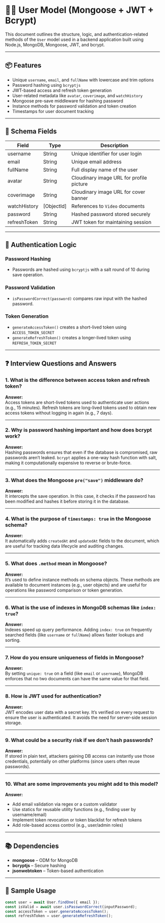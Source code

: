 # 🧑‍💻 User Model (Mongoose + JWT + Bcrypt)

This document outlines the structure, logic, and authentication-related methods of the `User` model used in a backend application built using Node.js, MongoDB, Mongoose, JWT, and bcrypt.

---

## 📦 Features

- Unique `username`, `email`, and `fullName` with lowercase and trim options
- Password hashing using `bcryptjs`
- JWT-based access and refresh token generation
- User-related metadata like `avatar`, `coverimage`, and `watchHistory`
- Mongoose pre-save middleware for hashing password
- Instance methods for password validation and token creation
- Timestamps for user document tracking

---

## 🧱 Schema Fields

| Field         | Type       | Description                                  |
|--------------|------------|----------------------------------------------|
| username     | String     | Unique identifier for user login             |
| email        | String     | Unique email address                         |
| fullName     | String     | Full display name of the user                |
| avatar       | String     | Cloudinary image URL for profile picture     |
| coverimage   | String     | Cloudinary image URL for cover banner        |
| watchHistory | [ObjectId] | References to `Video` documents              |
| password     | String     | Hashed password stored securely              |
| refreshToken | String     | JWT token for maintaining session            |

---

## 🔐 Authentication Logic

### Password Hashing
- Passwords are hashed using `bcryptjs` with a salt round of 10 during save operation.

### Password Validation
- `isPasswordCorrect(password)` compares raw input with the hashed password.

### Token Generation
- `generateAccessToken()` creates a short-lived token using `ACCESS_TOKEN_SECRET`
- `generateRefreshToken()` creates a longer-lived token using `REFRESH_TOKEN_SECRET`

---

## ❓ Interview Questions and Answers

### 1. **What is the difference between access token and refresh token?**

**Answer:**  
Access tokens are short-lived tokens used to authenticate user actions (e.g., 15 minutes). Refresh tokens are long-lived tokens used to obtain new access tokens without logging in again (e.g., 7 days).

---

### 2. **Why is password hashing important and how does bcrypt work?**

**Answer:**  
Hashing passwords ensures that even if the database is compromised, raw passwords aren’t leaked. `bcrypt` applies a one-way hash function with salt, making it computationally expensive to reverse or brute-force.

---

### 3. **What does the Mongoose `pre("save")` middleware do?**

**Answer:**  
It intercepts the save operation. In this case, it checks if the password has been modified and hashes it before storing it in the database.

---

### 4. **What is the purpose of `timestamps: true` in the Mongoose schema?**

**Answer:**  
It automatically adds `createdAt` and `updatedAt` fields to the document, which are useful for tracking data lifecycle and auditing changes.

---

### 5. **What does `.method` mean in Mongoose?**

**Answer:**  
It’s used to define instance methods on schema objects. These methods are available to document instances (e.g., user objects) and are useful for operations like password comparison or token generation.

---

### 6. **What is the use of indexes in MongoDB schemas like `index: true`?**

**Answer:**  
Indexes speed up query performance. Adding `index: true` on frequently searched fields (like `username` or `fullName`) allows faster lookups and sorting.

---

### 7. **How do you ensure uniqueness of fields in Mongoose?**

**Answer:**  
By setting `unique: true` on a field (like `email` or `username`), MongoDB enforces that no two documents can have the same value for that field.

---

### 8. **How is JWT used for authentication?**

**Answer:**  
JWT encodes user data with a secret key. It’s verified on every request to ensure the user is authenticated. It avoids the need for server-side session storage.

---

### 9. **What could be a security risk if we don’t hash passwords?**

**Answer:**  
If stored in plain text, attackers gaining DB access can instantly use those credentials, potentially on other platforms (since users often reuse passwords).

---

### 10. **What are some improvements you might add to this model?**

**Answer:**
- Add email validation via regex or a custom validator
- Use statics for reusable utility functions (e.g., finding user by username/email)
- Implement token revocation or token blacklist for refresh tokens
- Add role-based access control (e.g., user/admin roles)

---

## 📚 Dependencies

- **mongoose** – ODM for MongoDB
- **bcryptjs** – Secure hashing
- **jsonwebtoken** – Token-based authentication

---

## 🧪 Sample Usage

```js
const user = await User.findOne({ email });
const isValid = await user.isPasswordCorrect(inputPassword);
const accessToken = user.generateAccessToken();
const refreshToken = user.generateRefreshToken();
